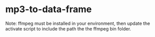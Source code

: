 # mp3-to-data-frame

Note: ffmpeg must be installed in your environment, then update the activate script to include the path the the ffmpeg bin folder.
